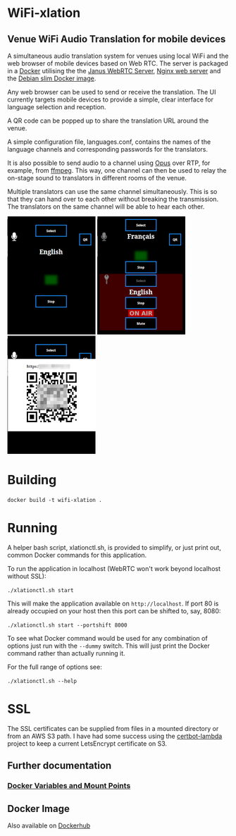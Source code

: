 # WiFi-xlation
## Venue WiFi Audio Translation for mobile devices
A simultaneous audio translation system for venues using local WiFi and the web browser of mobile devices based on Web RTC. The server is packaged in a [Docker](https://www.docker.com/) utilising the the [Janus WebRTC Server](https://github.com/meetecho/janus-gateway), [Nginx web server](https://www.nginx.com/) and the [Debian slim Docker image](https://hub.docker.com/_/debian).

Any web browser can be used to send or receive the translation. The UI currently targets mobile devices to provide a simple, clear interface for language selection and reception.

A QR code can be popped up to share the translation URL around the venue.

A simple configuration file, languages.conf, contains the names of the language channels and corresponding passwords for the translators.

It is also possible to send audio to a channel using [Opus](https://opus-codec.org/) over RTP, for example, from [ffmpeg](https://ffmpeg.org/). This way, one channel can then be used to relay the on-stage sound to translators in different rooms of the venue.

Multiple translators can use the same channel simultaneously. This is so that they can hand over to each other without breaking the transmission. The translators on the same channel will be able to hear each other.

![](src/doc/img/rx.png) ![](src/doc/img/tx.png) ![](src/doc/img/qr.png)


# Building

`docker build -t wifi-xlation .`


# Running

A helper bash script, xlationctl.sh, is provided to simplify, or just print out, common Docker commands for this application.

To run the application in localhost (WebRTC won't work beyond localhost without SSL):

`./xlationctl.sh start`

This will make the application available on `http://localhost`. If port 80 is already occupied on your host then this port can be shifted to, say, 8080:

`./xlationctl.sh start --portshift 8000`

To see what Docker command would be used for any combination of options just run with the `--dummy` switch. This will just print the Docker command rather than actually running it.

For the full range of options see:

`./xlationctl.sh --help`

# SSL

The SSL certificates can be supplied from files in a mounted directory or from an AWS S3 path. I have had some success using the [certbot-lambda](https://github.com/kingsoftgames/certbot-lambda) project to keep a current LetsEncrypt certificate on S3.


## Further documentation

### [Docker Variables and Mount Points](src/doc/Docker%20variables%20and%20mount%20points.md)

## Docker Image
Also available on [Dockerhub](https://hub.docker.com/r/simonblandford/wifi-xlation)

